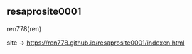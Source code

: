 resaprosite0001
---------
ren778(ren)

site -> https://ren778.github.io/resaprosite0001/indexen.html

